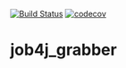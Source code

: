 [![Build Status](https://travis-ci.org/konradmihelsson/job4j_grabber.svg?branch=master)](https://travis-ci.org/konradmihelsson/job4j_grabber)
[![codecov](https://codecov.io/gh/konradmihelsson/job4j_grabber/branch/master/graph/badge.svg)](https://codecov.io/gh/konradmihelsson/job4j_grabber)
# job4j_grabber
